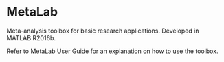 # MetaLab
Meta-analysis toolbox for basic research applications. Developed in MATLAB R2016b.

Refer to MetaLab User Guide for an explanation on how to use the toolbox. 
